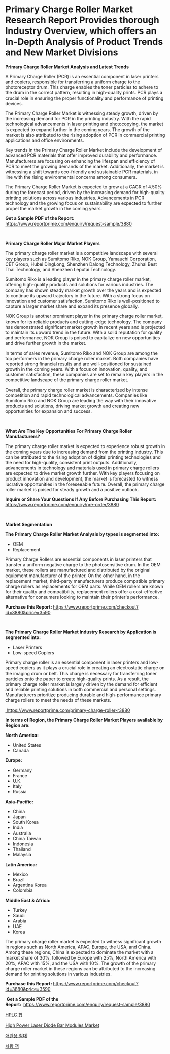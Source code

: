 <p><h1>Primary Charge Roller Market Research Report Provides thorough Industry Overview, which offers an In-Depth Analysis of Product Trends and New Market Divisions</h1></p><p><strong>Primary Charge Roller Market Analysis and Latest Trends</strong></p>
<p><p>A Primary Charge Roller (PCR) is an essential component in laser printers and copiers, responsible for transferring a uniform charge to the photoreceptor drum. This charge enables the toner particles to adhere to the drum in the correct pattern, resulting in high-quality prints. PCR plays a crucial role in ensuring the proper functionality and performance of printing devices.</p><p>The Primary Charge Roller Market is witnessing steady growth, driven by the increasing demand for PCR in the printing industry. With the rapid technological advancements in laser printing and photocopying, the market is expected to expand further in the coming years. The growth of the market is also attributed to the rising adoption of PCR in commercial printing applications and office environments.</p><p>Key trends in the Primary Charge Roller Market include the development of advanced PCR materials that offer improved durability and performance. Manufacturers are focusing on enhancing the lifespan and efficiency of PCR to meet the growing demands of the market. Additionally, the market is witnessing a shift towards eco-friendly and sustainable PCR materials, in line with the rising environmental concerns among consumers.</p><p>The Primary Charge Roller Market is expected to grow at a CAGR of 4.50% during the forecast period, driven by the increasing demand for high-quality printing solutions across various industries. Advancements in PCR technology and the growing focus on sustainability are expected to further propel the market growth in the coming years.</p></p>
<p><strong>Get a Sample PDF of the Report:&nbsp;</strong> <a href="https://www.reportprime.com/enquiry/request-sample/3880">https://www.reportprime.com/enquiry/request-sample/3880</a></p>
<p>&nbsp;</p>
<p><strong>Primary Charge Roller Major Market Players</strong></p>
<p><p>The primary charge roller market is a competitive landscape with several key players such as Sumitomo Riko, NOK Group, Yamauchi Corporation, CET Group, Hubei DingLong, Shenzhen Dalong Technology, Zhuhai Best Thai Technology, and Shenzhen Leputai Technology.</p><p>Sumitomo Riko is a leading player in the primary charge roller market, offering high-quality products and solutions for various industries. The company has shown steady market growth over the years and is expected to continue its upward trajectory in the future. With a strong focus on innovation and customer satisfaction, Sumitomo Riko is well-positioned to capture a larger market share and expand its presence globally.</p><p>NOK Group is another prominent player in the primary charge roller market, known for its reliable products and cutting-edge technology. The company has demonstrated significant market growth in recent years and is projected to maintain its upward trend in the future. With a solid reputation for quality and performance, NOK Group is poised to capitalize on new opportunities and drive further growth in the market.</p><p>In terms of sales revenue, Sumitomo Riko and NOK Group are among the top performers in the primary charge roller market. Both companies have reported strong financial results and are well-positioned for sustained growth in the coming years. With a focus on innovation, quality, and customer satisfaction, these companies are set to remain key players in the competitive landscape of the primary charge roller market.</p><p>Overall, the primary charge roller market is characterized by intense competition and rapid technological advancements. Companies like Sumitomo Riko and NOK Group are leading the way with their innovative products and solutions, driving market growth and creating new opportunities for expansion and success.</p></p>
<p>&nbsp;</p>
<p><strong>What Are The Key Opportunities For Primary Charge Roller Manufacturers?</strong></p>
<p><p>The primary charge roller market is expected to experience robust growth in the coming years due to increasing demand from the printing industry. This can be attributed to the rising adoption of digital printing technologies and the need for high-quality, consistent print outputs. Additionally, advancements in technology and materials used in primary charge rollers are expected to drive market growth further. With key players focusing on product innovation and development, the market is forecasted to witness lucrative opportunities in the foreseeable future. Overall, the primary charge roller market is poised for steady growth and a positive outlook.</p></p>
<p><strong>Inquire or Share Your Questions If Any Before Purchasing This Report:</strong> <a href="https://www.reportprime.com/enquiry/pre-order/3880">https://www.reportprime.com/enquiry/pre-order/3880</a></p>
<p>&nbsp;</p>
<p><strong>Market Segmentation</strong></p>
<p><strong>The Primary Charge Roller Market Analysis by types is segmented into:</strong></p>
<p><ul><li>OEM</li><li>Replacement</li></ul></p>
<p><p>Primary Charge Rollers are essential components in laser printers that transfer a uniform negative charge to the photosensitive drum. In the OEM market, these rollers are manufactured and distributed by the original equipment manufacturer of the printer. On the other hand, in the replacement market, third-party manufacturers produce compatible primary charge rollers as replacements for OEM parts. While OEM rollers are known for their quality and compatibility, replacement rollers offer a cost-effective alternative for consumers looking to maintain their printer's performance.</p></p>
<p><strong>Purchase this Report:&nbsp;</strong><a href="https://www.reportprime.com/checkout?id=3880&price=3590">https://www.reportprime.com/checkout?id=3880&price=3590</a></p>
<p>&nbsp;</p>
<p><strong>The Primary Charge Roller Market Industry Research by Application is segmented into:</strong></p>
<p><ul><li>Laser Printers</li><li>Low-speed Copiers</li></ul></p>
<p><p>Primary charge roller is an essential component in laser printers and low-speed copiers as it plays a crucial role in creating an electrostatic charge on the imaging drum or belt. This charge is necessary for transferring toner particles onto the paper to create high-quality prints. As a result, the primary charge roller market is largely driven by the demand for efficient and reliable printing solutions in both commercial and personal settings. Manufacturers prioritize producing durable and high-performance primary charge rollers to meet the needs of these markets.</p></p>
<p><a href="https://www.reportprime.com/primary-charge-roller-r3880">&nbsp;https://www.reportprime.com/primary-charge-roller-r3880</a></p>
<p><strong>In terms of Region, the Primary Charge Roller Market Players available by Region are:</strong></p>
<p>
    <p> <strong> North America: </strong>
        <ul>
            <li>United States</li>
            <li>Canada</li>
        </ul>
        </p> 
    <p> <strong> Europe: </strong>
        <ul>
            <li>Germany</li>
            <li>France</li>
            <li>U.K.</li>
            <li>Italy</li>
            <li>Russia</li>
        </ul>
        </p> 
    <p> <strong> Asia-Pacific: </strong>
        <ul>
            <li>China</li>
            <li>Japan</li>
            <li>South Korea</li>
            <li>India</li>
            <li>Australia</li>
            <li>China Taiwan</li>
            <li>Indonesia</li>
            <li>Thailand</li>
            <li>Malaysia</li>
        </ul>
        </p> 
    <p> <strong> Latin America: </strong>
        <ul>
            <li>Mexico</li>
            <li>Brazil</li>
            <li>Argentina Korea</li>
            <li>Colombia</li>
        </ul>
        </p> 
    <p> <strong> Middle East & Africa: </strong>
        <ul>
            <li>Turkey</li>
            <li>Saudi</li>
            <li>Arabia</li>
            <li>UAE</li>
            <li>Korea</li>
        </ul>
    </p>
    </p>
<p><p>The primary charge roller market is expected to witness significant growth in regions such as North America, APAC, Europe, the USA, and China. Among these regions, China is expected to dominate the market with a market share of 30%, followed by Europe with 25%, North America with 20%, APAC with 15%, and the USA with 10%. The growth of the primary charge roller market in these regions can be attributed to the increasing demand for printing solutions in various industries.</p></p>
<p><strong>Purchase this Report: </strong><a href="https://www.reportprime.com/checkout?id=3880&price=3590">https://www.reportprime.com/checkout?id=3880&price=3590</a></p>
<p>&nbsp;<strong>Get a Sample PDF of the Report:&nbsp;&nbsp;</strong><a href="https://www.reportprime.com/enquiry/request-sample/3880">https://www.reportprime.com/enquiry/request-sample/3880</a></p>
<p><strong></strong></p>
<p><p><a href="https://github.com/sougarounis/Market-Research-Report-List-4/blob/main/324385677847.md">HPLC 칩</a></p><p><a href="https://github.com/LibbySpencer2018/Market-Research-Report-List-1/blob/main/high-power-laser-diode-bar-modules-market.md">High Power Laser Diode Bar Modules Market</a></p><p><a href="https://medium.com/@genius6587678/%ED%8E%AB-%EC%B9%A8%EB%8C%80-%EC%8B%9C%EC%9E%A5-%EB%A9%94%ED%8A%B8%EB%A6%AD%EC%8A%A4-%ED%95%B4%EB%8F%85-%EC%8B%9C%EC%9E%A5-%EC%A0%90%EC%9C%A0%EC%9C%A8-%ED%8A%B8%EB%A0%8C%EB%93%9C-%EB%B0%8F-%EC%84%B1%EC%9E%A5-%ED%8C%A8%ED%84%B4-e5a5caca9bcd">애완용 침대</a></p><p><a href="https://medium.com/@heatherelasquez5675/%EC%B0%A8%EB%9F%89-%EC%9E%AD-%EC%8B%9C%EC%9E%A5-%EB%B3%B4%EA%B3%A0%EC%84%9C%EB%8A%94-%EC%9D%B4-%EC%8B%9C%EC%9E%A5%EC%9D%98-%EC%B5%9C%EC%8B%A0-%ED%8A%B8%EB%A0%8C%EB%93%9C%EC%99%80-%EC%84%B1%EC%9E%A5-%EA%B8%B0%ED%9A%8C%EB%A5%BC-%EB%B3%B4%EC%97%AC%EC%A4%8D%EB%8B%88%EB%8B%A4-bf287fd2e234">차량 잭</a></p></p>